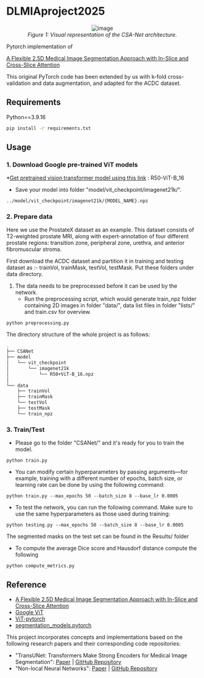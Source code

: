 
# DLMIAproject2025



<p align="center">
  <img src="https://github.com/mirthAI/CSA-Net/assets/26433669/f2f55c71-0361-478c-85e8-dedf3cc13659" alt="image">
  <br>
  <em>Figure 1: Visual representation of the CSA-Net architecture.</em>
</p>

Pytorch implementation of 

[A Flexible 2.5D Medical Image Segmentation Approach with In-Slice and Cross-Slice Attention](https://doi.org/10.1016/j.compbiomed.2024.109173)

This original PyTorch code has been extended by us with k-fold cross-validation and data augmentation, and adapted for the ACDC dataset.


## Requirements
Python==3.9.16
```bash
pip install -r requirements.txt
```

## Usage

### 1. Download Google pre-trained ViT models
*[Get pretrained vision transformer model using this link](https://console.cloud.google.com/storage/browser/vit_models/imagenet21k?pageState=(%22StorageObjectListTable%22:(%22f%22:%22%255B%255D%22))&prefix=&forceOnObjectsSortingFiltering=false) : R50-ViT-B_16
* Save your model into folder "model/vit_checkpoint/imagenet21k/".
```bash
../model/vit_checkpoint/imagenet21k/{MODEL_NAME}.npz
```

### 2. Prepare data

Here we use the ProstateX dataset as an example. This dataset consists of T2-weighted prostate MRI, along with expert-annotation of four different prostate regions: transition zone, peripheral zone, urethra, and anterior fibromuscular stroma.

First download the ACDC dataset and partition it in training and testing dataset as :- trainVol, trainMask, testVol, testMask. Put these folders under data directory.

1. The data needs to be preprocessed before it can be used by the network.
      * Run the preprocessing script, which would generate train_npz folder containing 2D images in folder "data/", data list files in folder "lists/" and train.csv for overview.
```
python preprocessing.py
```

The directory structure of the whole project is as follows:

```bash
.
├── CSANet
├── model
│   └── vit_checkpoint
│       └── imagenet21k
│           └── R50+ViT-B_16.npz
│           
└── data
    ├── trainVol
    ├── trainMask
    └── testVol
    ├── testMask
    └── train_npz     
```

### 3. Train/Test
* Please go to the folder "CSANet/" and it's ready for you to train the model. 

```
python train.py
```
* You can modify certain hyperparameters by passing arguments—for example, training with a different number of epochs, batch size, or learning rate can be done by using the following command:
```
python train.py --max_epochs 50 --batch_size 8 --base_lr 0.0005
```
* To test the network, you can run the following command. Make sure to use the same hyperparameters as those used during training:

```
python testing.py --max_epochs 50 --batch_size 8 --base_lr 0.0005
```
The segmented masks on the test set can be found in the Results/ folder

* To compute the average Dice score and Hausdorf distance compute the following
```
python compute_metrics.py
```

## Reference
* [A Flexible 2.5D Medical Image Segmentation Approach with In-Slice and Cross-Slice Attention](https://doi.org/10.1016/j.compbiomed.2024.109173)
* [Google ViT](https://github.com/google-research/vision_transformer)
* [ViT-pytorch](https://github.com/jeonsworld/ViT-pytorch)
* [segmentation_models.pytorch](https://github.com/qubvel/segmentation_models.pytorch)

This project incorporates concepts and implementations based on the following research papers and their corresponding code repositories:
   - "TransUNet: Transformers Make Strong Encoders for Medical Image Segmentation": [Paper](https://arxiv.org/pdf/2102.04306) | [GitHub Repository](https://github.com/Beckschen/TransUNet)
   - "Non-local Neural Networks": [Paper](https://arxiv.org/abs/1711.07971) | [GitHub Repository](https://github.com/facebookresearch/video-nonlocal-net)
  



